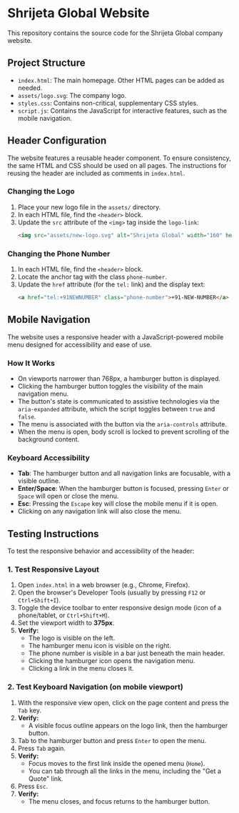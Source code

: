 # Shrijeta Global Website

This repository contains the source code for the Shrijeta Global company website.

## Project Structure

-   `index.html`: The main homepage. Other HTML pages can be added as needed.
-   `assets/logo.svg`: The company logo.
-   `styles.css`: Contains non-critical, supplementary CSS styles.
-   `script.js`: Contains the JavaScript for interactive features, such as the mobile navigation.

## Header Configuration

The website features a reusable header component. To ensure consistency, the same HTML and CSS should be used on all pages. The instructions for reusing the header are included as comments in `index.html`.

### Changing the Logo

1.  Place your new logo file in the `assets/` directory.
2.  In each HTML file, find the `<header>` block.
3.  Update the `src` attribute of the `<img>` tag inside the `logo-link`:
    ```html
    <img src="assets/new-logo.svg" alt="Shrijeta Global" width="160" height="40">
    ```

### Changing the Phone Number

1.  In each HTML file, find the `<header>` block.
2.  Locate the anchor tag with the class `phone-number`.
3.  Update the `href` attribute (for the `tel:` link) and the display text:
    ```html
    <a href="tel:+91NEWNUMBER" class="phone-number">+91-NEW-NUMBER</a>
    ```

## Mobile Navigation

The website uses a responsive header with a JavaScript-powered mobile menu designed for accessibility and ease of use.

### How It Works

-   On viewports narrower than 768px, a hamburger button is displayed.
-   Clicking the hamburger button toggles the visibility of the main navigation menu.
-   The button's state is communicated to assistive technologies via the `aria-expanded` attribute, which the script toggles between `true` and `false`.
-   The menu is associated with the button via the `aria-controls` attribute.
-   When the menu is open, body scroll is locked to prevent scrolling of the background content.

### Keyboard Accessibility

-   **Tab**: The hamburger button and all navigation links are focusable, with a visible outline.
-   **Enter/Space**: When the hamburger button is focused, pressing `Enter` or `Space` will open or close the menu.
-   **Esc**: Pressing the `Escape` key will close the mobile menu if it is open.
-   Clicking on any navigation link will also close the menu.

## Testing Instructions

To test the responsive behavior and accessibility of the header:

### 1. Test Responsive Layout

1.  Open `index.html` in a web browser (e.g., Chrome, Firefox).
2.  Open the browser's Developer Tools (usually by pressing `F12` or `Ctrl+Shift+I`).
3.  Toggle the device toolbar to enter responsive design mode (icon of a phone/tablet, or `Ctrl+Shift+M`).
4.  Set the viewport width to **375px**.
5.  **Verify:**
    -   The logo is visible on the left.
    -   The hamburger menu icon is visible on the right.
    -   The phone number is visible in a bar just beneath the main header.
    -   Clicking the hamburger icon opens the navigation menu.
    -   Clicking a link in the menu closes it.

### 2. Test Keyboard Navigation (on mobile viewport)

1.  With the responsive view open, click on the page content and press the `Tab` key.
2.  **Verify:**
    -   A visible focus outline appears on the logo link, then the hamburger button.
3.  Tab to the hamburger button and press `Enter` to open the menu.
4.  Press `Tab` again.
5.  **Verify:**
    -   Focus moves to the first link inside the opened menu (`Home`).
    -   You can tab through all the links in the menu, including the "Get a Quote" link.
6.  Press `Esc`.
7.  **Verify:**
    -   The menu closes, and focus returns to the hamburger button.
